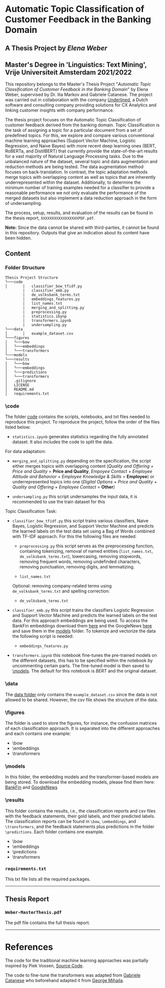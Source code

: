 # Automatic Topic Classification of Customer Feedback in the Banking Domain 

## A Thesis Project by *Elena Weber* 
## Master's Degree in 'Linguistics: Text Mining', Vrije Universiteit Amsterdam 2021/2022

This repository belongs to the Master's Thesis Project "*Automatic Topic Classification of Customer Feedback in the Banking Domain*" by Elena Weber, supervised by Dr. Ilia Markov and Gabriele Catanese. 
The project was carried out in collaboration with the company [Underlined](https://underlined.eu/), a Dutch software and consulting company providing solutions for CX Analytics and linking customer insights with company performance.

The thesis project focuses on the Automatic Topic Classification of customer feedback derived from the banking domain. Topic Classification is the task of assigning a topic for a particular document from a set of predefined topics. For this, we explore and compare various conventional machine learning approaches (Support Vector Machine, Logistic Regression, and Naive Bayes) with more recent deep learning ones (BERT, RoBERTa, and DistilBERT) that currently provide the state-of-the-art results for a vast majority of Natural Language Processing tasks. Due to the unbalanced nature of the dataset, several topic and data augmentation and reduction methods are being tested. The data augmentation method focuses on back-translation. In contrast, the topic adaptation methods merge topics with overlapping content as well as topics that are inherently underrepresented within the dataset. Additionally, to determine the minimum number of training examples needed for a classifier to provide a reasonable performance we not only evaluate the performance of the merged datasets but also implement a data reduction approach in the form of undersampling. 

The process, setup, results, and evaluation of the results can be found in the thesis report, `XXXXXXXXXXXXXXXXXPDF.pdf`. 

**Note:** Since the data cannot be shared with third-parties, it cannot be found in this repository. Outputs that give an indication about its content have been hidden. 

## Content

### Folder Structure 
```
Thesis Project Structure 
└───code
│       |   classifier_bow_tfidf.py
        |   classifier_emb.py
        |   de_volksbank_terms.txt
        |   embeddings_features.py
        |   list_names.txt
        |   merging_and_splitting.py
        |   preprocessing.py
        |   statistics.ibynp
        |   transformers.ipynb
        |   undersampling.py
└───data
│       │   example_dataset.csv 
└───figures
│   └───bow
│   └───embeddings
│   └───transformers
└───models
└───results
│   └───bow
│   └───embeddings
│   └───predictions
│   └───transformers
│   .gitignore
│   LICENSE
│   README.md
│   requirements.txt
```

### \code
The folder [code](https://github.com/cltl-students/Weber_Elena_Automatic_Topic_Classification/tree/main/code) contains the scripts, notebooks, and txt files needed to reproduce this project. 
To reproduce the project, follow the order of the files listed below:

* `statistics.ipynb` generates statistics regarding the fully annotated dataset. It also includes the code to split the data. 

For data adaptation: 
* `merging_and_splitting.py` depending on the specification, the script either merges topics with overlapping content (*Quality and Offering + Price and Quality* = **Price and Quality**, *Empoyee Contact + Employee Attitude and Behavior + Employee Knowledge & Skills* = **Employee**) or underrepresented topics into one (*Digital Options + Price and Quality + Quality and Offering + Employee Contact* = **Other**)

* `undersampling.py` this script undersamples the input data, it is recommended to use the train dataset for this

Topic Classification Task: 
* `classifier_bow_tfidf.py` this script trains various classifiers, Naive Bayes, Logistic Regression, and Support Vector Machine and predicts the learned labels on the test data set using a Bag of Words combined with TF-IDF approach. For this the following files are needed:
    * `preprocessing.py` this script serves as the preprocessing function, containing tokenizing, removal of named entities (`list_names.txt`, `de_volksbank_terms.txt`), lowercasing, removing stopwords, removing frequent words, removing undefinded characters, removing punctuation, removing digits, and lemmatizing. 

   * `list_names.txt` 

    Optional: removing company-related terms using `de_volksbank_terms.txt` and spelling correction:

    * `de_volksbank_terms.txt` 

* `classifier_emb.py` this script trains the classifiers Logistic Regression and Support Vector Machine and predicts the learned labels on the test data. For this approach embeddings are being used. To access the BankFin embeddings download them [here](https://github.com/sid321axn/bank_fin_embedding) and the GoogleNews [here](https://code.google.com/archive/p/word2vec/) and save them in the [models](www.foldermodels.com) folder. To tokenize and vectorize the data the following script is needed: 

    * `embeddings_features.py`

* `transformers.ipynb` this notebook fine-tunes the pre-trained models on the different datasets, this has to be specified within the notebook by uncommenting certain parts. The fine-tuned model is then saved to [\models](https://github.com/cltl-students/Weber_Elena_Automatic_Topic_Classification/tree/main/models). The default for this notebook is *BERT* and the original dataset.

### \data
The [data folder](https://github.com/cltl-students/Weber_Elena_Automatic_Topic_Classification/tree/main/data) only contains the `example_dataset.csv` since the data is not allowed to be shared. However, the csv file shows the structure of the data. 

### \figures
The folder is used to store the figures, for instance, the confusion matrices of each classification approach. It is separated into the different approaches and each contains one example:

* \bow
* \embeddings
* \transformers

### \models
In this folder, the embedding models and the transformer-based models are being stored. To download the embedding models, please find them here: [BankFin](https://github.com/sid321axn/bank_fin_embedding) and [GoogleNews](https://code.google.com/archive/p/word2vec/)

### \results
This folder contains the results, i.e., the classification reports and csv files with the feedback statements, their gold labels, and their predicted labels. The classification reports can be found in `\bow`, `\embeddings`, and `\transformers`, and the feedback statements plus predictions in the folder `\predictions`. Each folder contains one example. 
* \bow
* \embeddings
* \predictions
* \transformers

### `requirements.txt`
This txt file lists all the required packages. 
***

## Thesis Report 
### `Weber-MasterThesis.pdf`
The pdf file contains the full thesis report.
***



# References
The code for the traditional machine learning approaches was partially inspired by Piek Vossen, [Source Code](https://github.com/cltl/ma-hlt-labs/tree/master/lab3.machine_learning).

The code to fine-tune the transformers was adapted from [Gabriele Catanese](https://github.com/cltl-students/catanese_gabriele_text_mining_thesis) who beforehand adapted it from [George Mihaila](https://gmihaila.medium.com/fine-tune-transformers-in-pytorch-using-transformers-57b40450635).
